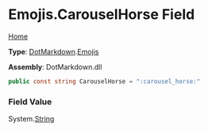 # Emojis\.CarouselHorse Field

[Home](../../../README.md)

**Type**: [DotMarkdown](../../README.md)\.[Emojis](../README.md)

**Assembly**: DotMarkdown\.dll

```csharp
public const string CarouselHorse = ":carousel_horse:"
```

### Field Value

System\.[String](https://docs.microsoft.com/en-us/dotnet/api/system.string)